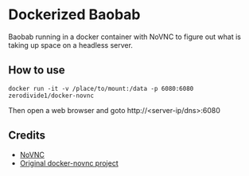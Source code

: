 # Dockerized Baobab

Baobab running in a docker container with NoVNC to figure out what is taking up space on a headless server. 

## How to use
```
docker run -it -v /place/to/mount:/data -p 6080:6080 zerodivide1/docker-novnc
```
Then open a web browser and goto
http://<server-ip/dns>:6080 

## Credits

* [NoVNC](http://kanaka.github.io/noVNC/)
* [Original docker-novnc project](https://github.com/paimpozhil/docker-novnc)
